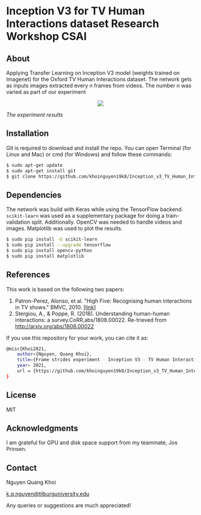 # Inception V3 for TV Human Interactions dataset Research Workshop CSAI

## About
Applying Transfer Learning on Inception V3 model (weights trained on Imagenet) for the Oxford TV Human Interactions dataset. The network gets as inputs images extracted every n frames from videos. The number n was varied as part of our experiment

<p align="center">
  <img  src="https://github.com/khoinguyen19k8/Inception_v3_TV_Human_Interactions_CSAI/blob/master/plots/AveragePlot2.png"></p>

*The experiment results*



## Installation
Git is required to download and install the repo. You can open Terminal (for Linux and Mac) or cmd (for Windows) and follow these commands:
```sh
$ sudo apt-get update
$ sudo apt-get install git
$ git clone https://github.com/khoinguyen19k8/Inception_v3_TV_Human_Interactions_CSAI.git
```

## Dependencies
The network was build with Keras while using the TensorFlow backend.  `scikit-learn` was used as a supplementary package for doing a train-validation split. Additionally. OpenCV was needed to handle videos and images. Matplotlib was used to plot the results.
```sh
$ sudo pip install -U scikit-learn
$ sudo pip install --upgrade tensorflow
$ sudo pip install opencv-python
$ sudo pip install matplotlib
```

## References
This work is based on the following two papers:
1. Patron-Perez, Alonso, et al. "High Five: Recognising human interactions in TV shows." BMVC, 2010. [[link]](http://www.robots.ox.ac.uk/~alonso/tv_human_interactions.html)
2. Stergiou,  A., & Poppe,  R.   (2018).   Understanding human-human interactions: a survey.CoRR,abs/1808.00022. Re-trieved from http://arxiv.org/abs/1808.00022

If you use this repository for your work, you can cite it as:
```sh
@misc{Khoi2021,
    author={Nguyen, Quang Khoi},
    title={Frame strides experiment - Inception V3 - TV Human Interactions dataset},
    year= 2021, 
    url = {https://github.com/khoinguyen19k8/Inception_v3_TV_Human_Interactions_CSAI}
}
```

## License

MIT

## Acknowledgments

I am grateful for GPU and disk space support from my teammate, Jos Prinsen.

## Contact
Nguyen Quang Khoi

k.q.nguyen@tilburguniversity.edu

Any queries or suggestions are much appreciated!
